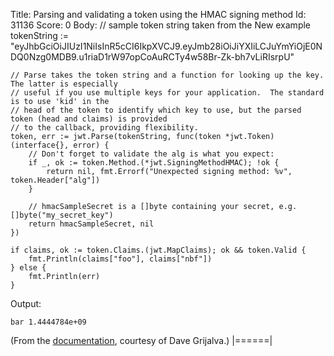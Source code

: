 Title: Parsing and validating a token using the HMAC signing method
Id: 31136
Score: 0
Body:
    // sample token string taken from the New example
    tokenString := "eyJhbGciOiJIUzI1NiIsInR5cCI6IkpXVCJ9.eyJmb28iOiJiYXIiLCJuYmYiOjE0NDQ0Nzg0MDB9.u1riaD1rW97opCoAuRCTy4w58Br-Zk-bh7vLiRIsrpU"
    
    // Parse takes the token string and a function for looking up the key. The latter is especially
    // useful if you use multiple keys for your application.  The standard is to use 'kid' in the
    // head of the token to identify which key to use, but the parsed token (head and claims) is provided
    // to the callback, providing flexibility.
    token, err := jwt.Parse(tokenString, func(token *jwt.Token) (interface{}, error) {
        // Don't forget to validate the alg is what you expect:
        if _, ok := token.Method.(*jwt.SigningMethodHMAC); !ok {
            return nil, fmt.Errorf("Unexpected signing method: %v", token.Header["alg"])
        }
    
        // hmacSampleSecret is a []byte containing your secret, e.g. []byte("my_secret_key")
        return hmacSampleSecret, nil
    })
    
    if claims, ok := token.Claims.(jwt.MapClaims); ok && token.Valid {
        fmt.Println(claims["foo"], claims["nbf"])
    } else {
        fmt.Println(err)
    }

Output:

    bar 1.4444784e+09

(From the [documentation](https://godoc.org/github.com/dgrijalva/jwt-go#ex-Parse--Hmac), courtesy of Dave Grijalva.)
|======|
